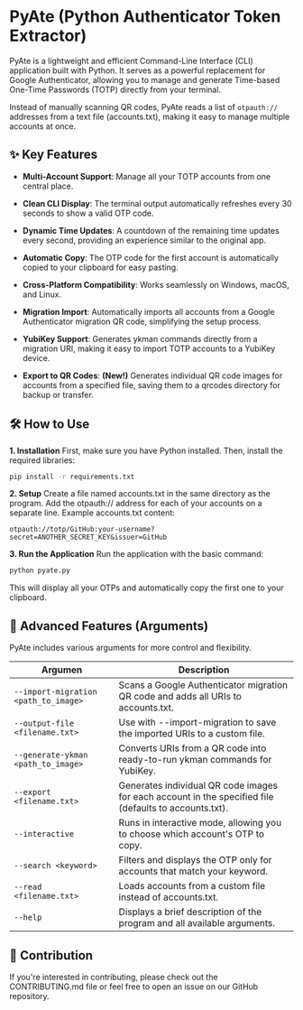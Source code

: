 # PyAte (Python Authenticator Token Extractor)
PyAte is a lightweight and efficient Command-Line Interface (CLI) application built with Python. It serves as a powerful replacement for Google Authenticator, allowing you to manage and generate Time-based One-Time Passwords (TOTP) directly from your terminal.

Instead of manually scanning QR codes, PyAte reads a list of `otpauth://` addresses from a text file (accounts.txt), making it easy to manage multiple accounts at once.

## ✨ Key Features
* **Multi-Account Support**: Manage all your TOTP accounts from one central place.

* **Clean CLI Display**: The terminal output automatically refreshes every 30 seconds to show a valid OTP code.

* **Dynamic Time Updates**: A countdown of the remaining time updates every second, providing an experience similar to the original app.

* **Automatic Copy**: The OTP code for the first account is automatically copied to your clipboard for easy pasting.

* **Cross-Platform Compatibility**: Works seamlessly on Windows, macOS, and Linux.

* **Migration Import**: Automatically imports all accounts from a Google Authenticator migration QR code, simplifying the setup process.

* **YubiKey Support**: Generates ykman commands directly from a migration URI, making it easy to import TOTP accounts to a YubiKey device.

* **Export to QR Codes**: **(New!)** Generates individual QR code images for accounts from a specified file, saving them to a qrcodes directory for backup or transfer.

## 🛠️ How to Use
**1. Installation**
First, make sure you have Python installed. Then, install the required libraries:

```bash
pip install -r requirements.txt
```

**2. Setup**
Create a file named accounts.txt in the same directory as the program. Add the otpauth:// address for each of your accounts on a separate line.
Example accounts.txt content:

`otpauth://totp/GitHub:your-username?secret=ANOTHER_SECRET_KEY&issuer=GitHub`

**3. Run the Application**
Run the application with the basic command:

```bash
python pyate.py
```
This will display all your OTPs and automatically copy the first one to your clipboard.

## 🚀 Advanced Features (Arguments)
PyAte includes various arguments for more control and flexibility.

| Argumen | Description |
|---|---|
|`--import-migration <path_to_image>`	| Scans a Google Authenticator migration QR code and adds all URIs to accounts.txt. |
|`--output-file <filename.txt>`	| Use with --import-migration to save the imported URIs to a custom file. |
|`--generate-ykman <path_to_image>`	| Converts URIs from a QR code into ready-to-run ykman commands for YubiKey. |
|`--export <filename.txt>`	| Generates individual QR code images for each account in the specified file (defaults to accounts.txt). |
|`--interactive`	| Runs in interactive mode, allowing you to choose which account's OTP to copy. |
|`--search <keyword>`	| Filters and displays the OTP only for accounts that match your keyword. |
|`--read <filename.txt>`	| Loads accounts from a custom file instead of accounts.txt. |
|`--help`	| Displays a brief description of the program and all available arguments. |

## 🤝 Contribution
If you're interested in contributing, please check out the CONTRIBUTING.md file or feel free to open an issue on our GitHub repository.